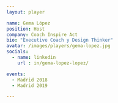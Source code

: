 ```yaml
---
layout: player

name: Gema López
position: Host
company: Coach Inspire Act
bio: "Executive Coach y Design Thinker"
avatar: /images/players/gema-lopez.jpg
socials:
  - name: linkedin
    url : in/gema-lopez-lopez/

events:
  - Madrid 2018
  - Madrid 2019

---
```

